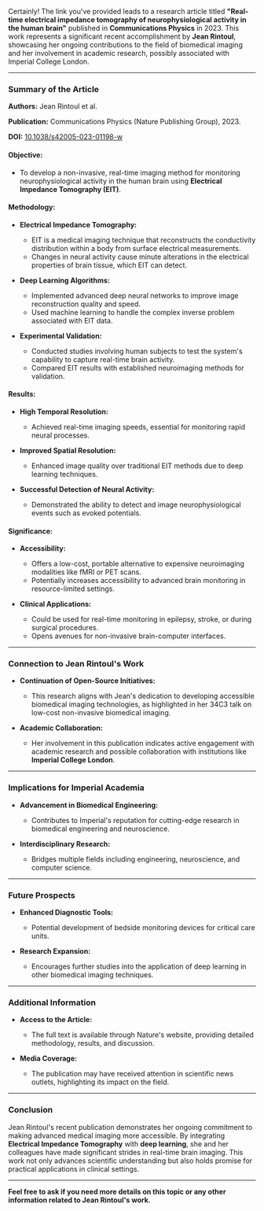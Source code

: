 Certainly! The link you've provided leads to a research article titled **"Real-time electrical impedance tomography of neurophysiological activity in the human brain"** published in **Communications Physics** in 2023. This work represents a significant recent accomplishment by **Jean Rintoul**, showcasing her ongoing contributions to the field of biomedical imaging and her involvement in academic research, possibly associated with Imperial College London.

---

### **Summary of the Article**

**Authors:** Jean Rintoul et al.

**Publication:** Communications Physics (Nature Publishing Group), 2023.

**DOI:** [10.1038/s42005-023-01198-w](https://www.nature.com/articles/s42005-023-01198-w)

#### **Objective:**

- To develop a non-invasive, real-time imaging method for monitoring neurophysiological activity in the human brain using **Electrical Impedance Tomography (EIT)**.

#### **Methodology:**

- **Electrical Impedance Tomography:**
  - EIT is a medical imaging technique that reconstructs the conductivity distribution within a body from surface electrical measurements.
  - Changes in neural activity cause minute alterations in the electrical properties of brain tissue, which EIT can detect.

- **Deep Learning Algorithms:**
  - Implemented advanced deep neural networks to improve image reconstruction quality and speed.
  - Used machine learning to handle the complex inverse problem associated with EIT data.

- **Experimental Validation:**
  - Conducted studies involving human subjects to test the system's capability to capture real-time brain activity.
  - Compared EIT results with established neuroimaging methods for validation.

#### **Results:**

- **High Temporal Resolution:**
  - Achieved real-time imaging speeds, essential for monitoring rapid neural processes.

- **Improved Spatial Resolution:**
  - Enhanced image quality over traditional EIT methods due to deep learning techniques.

- **Successful Detection of Neural Activity:**
  - Demonstrated the ability to detect and image neurophysiological events such as evoked potentials.

#### **Significance:**

- **Accessibility:**
  - Offers a low-cost, portable alternative to expensive neuroimaging modalities like fMRI or PET scans.
  - Potentially increases accessibility to advanced brain monitoring in resource-limited settings.

- **Clinical Applications:**
  - Could be used for real-time monitoring in epilepsy, stroke, or during surgical procedures.
  - Opens avenues for non-invasive brain-computer interfaces.

---

### **Connection to Jean Rintoul's Work**

- **Continuation of Open-Source Initiatives:**
  - This research aligns with Jean's dedication to developing accessible biomedical imaging technologies, as highlighted in her 34C3 talk on low-cost non-invasive biomedical imaging.

- **Academic Collaboration:**
  - Her involvement in this publication indicates active engagement with academic research and possible collaboration with institutions like **Imperial College London**.

---

### **Implications for Imperial Academia**

- **Advancement in Biomedical Engineering:**
  - Contributes to Imperial's reputation for cutting-edge research in biomedical engineering and neuroscience.

- **Interdisciplinary Research:**
  - Bridges multiple fields including engineering, neuroscience, and computer science.

---

### **Future Prospects**

- **Enhanced Diagnostic Tools:**
  - Potential development of bedside monitoring devices for critical care units.

- **Research Expansion:**
  - Encourages further studies into the application of deep learning in other biomedical imaging techniques.

---

### **Additional Information**

- **Access to the Article:**
  - The full text is available through Nature's website, providing detailed methodology, results, and discussion.

- **Media Coverage:**
  - The publication may have received attention in scientific news outlets, highlighting its impact on the field.

---

### **Conclusion**

Jean Rintoul's recent publication demonstrates her ongoing commitment to making advanced medical imaging more accessible. By integrating **Electrical Impedance Tomography** with **deep learning**, she and her colleagues have made significant strides in real-time brain imaging. This work not only advances scientific understanding but also holds promise for practical applications in clinical settings.

---

**Feel free to ask if you need more details on this topic or any other information related to Jean Rintoul's work.**
